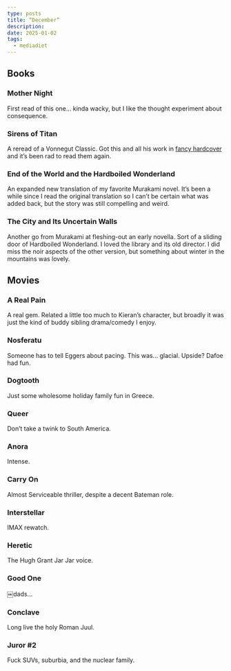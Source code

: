 ```yaml
---
type: posts
title: “December”
description: 
date: 2025-01-02
tags:
  - mediadiet
---
```


## Books

### Mother Night

First read of this one... kinda wacky, but I like the thought experiment about consequence.

### Sirens of Titan

A reread of a Vonnegut Classic. Got this and all his work in [fancy hardcover](https://amzn.to/4gVvsKS) and it’s been rad to read them again.

### End of the World and the Hardboiled Wonderland

An expanded new translation of my favorite Murakami novel. It’s been a while since I read the original translation so I can’t be certain what was added back, but the story was still compelling and weird.

### The City and Its Uncertain Walls

Another go from Murakami at fleshing-out an early novella. Sort of a sliding door of Hardboiled Wonderland. I loved the library and its old director. I did miss the noir aspects of the other version, but something about winter in the mountains was lovely. 

## Movies

### A Real Pain

A real gem. Related a little too much to Kieran’s character, but broadly it was just the kind of buddy sibling drama/comedy I enjoy.

### Nosferatu

Someone has to tell Eggers about pacing. This was... glacial. Upside? Dafoe had fun. 

### Dogtooth

Just some wholesome holiday family fun in Greece.

### Queer

Don’t take a twink to South America.

### Anora

Intense.

### Carry On

Almost Serviceable thriller, despite a decent Bateman role.

### Interstellar

IMAX rewatch.

### Heretic

The Hugh Grant Jar Jar voice.

### Good One

￼dads...

### Conclave

Long live the holy Roman Juul.

### Juror #2

Fuck SUVs, suburbia, and the nuclear family.